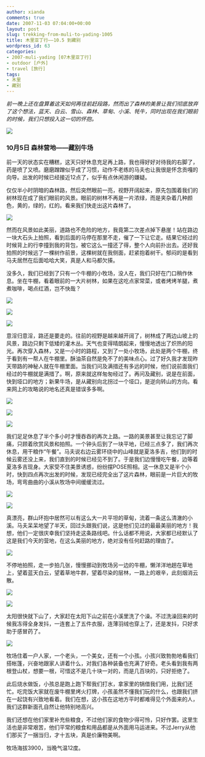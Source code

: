 ```yaml
---
author: xianda
comments: true
date: 2007-11-03 07:04:00+00:00
layout: post
slug: trekking-from-muli-to-yading-1005
title: 木里亚丁行——10.5 到藏别
wordpress_id: 63
categories:
- 2007-muli-yading [07木里亚丁行]
- outdoor [户外]
- travel [旅行]
tags:
- 木里
- 藏别
---
```


_前一晚上还在盘算着这天如何再往前赶段路，然而出了森林的美景让我们彻底放弃了这个想法，蓝天、白云、雪山、森林、草甸、小溪、牦牛，同时出现在我们眼前的时候，我们只想投入这一切的怀抱。_

![](http://tkfiles.storage.live.com/y1pSlGiGjDE0a39NXL2yKo9z1WKoSsXitKMGXU5c5RTWBPnAxIrCde8ckfMqzjZr_oY1wXCnj4ZSqk)

### 10月5日 森林营地——藏别牛场

前一天的状态实在糟糕，这天只好休息充足再上路，我也得好好对待我的右脚了，药是喷了又喷。磨磨蹭蹭似乎成了习惯，动作不老练的马夫也让我很是怀念贡嘎的向导。出发的时候已经接近12点了，似乎有点休闲游的嫌疑。

仅仅半小时阴暗的森林路，然后突然眼前一亮，视野开阔起来，原先包围着我们的树林现在成了我们眼前的风景。眼前的树林不再是一片浓绿，而是夹杂着几种颜色，黄的，绿的，红的。看来我们快走出这片森林了。

<!-- more -->

![](http://tkfiles.storage.live.com/y1pSlGiGjDE0a0EXA9CphnCoOJ6wEez04kIOQCKhzHAV2lkgpZpVa5p-Lu0C_e7PLxQlfls0ib_wYc)

然而在风景如此美丽，道路也不危险的地方，我竟第二次差点掉下悬崖！站在路边一块大石头上拍照，看到后面的马停在那里不走，催了一下让它走。结果它经过的时候背上的行李撞到我的背包，被它这么一撞还了得，整个人向前扑出去。还好我拍照的时候远了一棵树作前景，这棵树就在我侧面，赶紧抱着树干。郁闷的是看到马夫居然在后面哈哈大笑，真是人和马都欠揍。

没多久，我们已经到了只有一个牛棚的小牧场，没人在，我们只好在门口稍作休息。坐在牛棚，看着眼前的一大片树林，如果在这吃点家常菜，或者烤烤羊腿，煮煮咖啡，喝点红酒，岂不快哉？

![](http://tkfiles.storage.live.com/y1pSlGiGjDE0a0vAfgZmvQ93_FUo8do3m_0LU_8VPzwFGzgXdyhl8mTX8eCy0NwzrM9t6rp0dEJrEo)

![](http://tkfiles.storage.live.com/y1pSlGiGjDE0a1cJpwhgdu6gqB_z5FEuyeedhId6UFCb7vVDuE6kkppG1jixRslQIRD4dBT3X469VE)

![](http://tkfiles.storage.live.com/y1pSlGiGjDE0a1ttoTxS9peu8ewQsL6smAMXDveA-K7f9-fMz23bVIjezUuYog9pq2w3LROLOqS7gU)

意淫归意淫，路还是要走的。往前的视野是越来越开阔了，树林成了两边山坡上的风景，路边只剩下低矮的灌木丛。天气也变得晴朗起来，慢慢地透出了炽热的阳光。再次穿入森林，又是一小时的路程，又到了一处小牧场，此处是两个牛棚，终于看到有一帮人在牛棚里。酥油茶自然是免不了的美味点心。过了好久我才发现昨天带路的神秘人就在牛棚里面。当我们问及满措还有多远的时候，他们说前面我们经过的牛棚就是满措了。啊，原来就这样匆匆经过了。再问及藏别，说是在前面，快到垭口的地方；新果牛场，是从藏别向北拐过一个垭口，是逆向转山的方向。看来网上的攻略说的地名还真是错误多多啊。

![](http://tkfiles.storage.live.com/y1pSlGiGjDE0a1eZXtTPLnipqhEdvEGwJTJwTkbjk5dVEa7Az6UUtqNIcggm4jUIsOX0pAO7WzCr8w)

![](http://tkfiles.storage.live.com/y1pSlGiGjDE0a0JW7IwHKQ5w3FB0UtXbF-rOTdhrhPGD-8tfSYJ4uWRDFeCOfYXIOh5n693wGJxAvY)

![](http://tkfiles.storage.live.com/y1pSlGiGjDE0a3N3pAtNGlfV1T541c5iCPhg7yHmVrMTxc2w34P3MbKz0w33bSuxosYRjZO9lOYMlU)

我们足足休息了半个多小时才慢吞吞的再次上路。一路的美景甚至让我忘记了脚痛，只顾着欣赏风景和拍照。一个钟头后到了一块平地，已经三点多了，我们再次休息，用干粮作“午餐”。马夫说右边云雾环绕中的山峰就是夏洛多吉，他们到的时候云雾还没上来，我们直到的时候已经见不到了。于是我们边慢慢吃午餐，边等着夏洛多吉现身。大家受不住美景诱惑，纷纷摆POSE照相。这一休息又是半个小时，快到四点再次出发的时候，发现已经完全出了这片森林，眼前是一片巨大的牧场，弯弯曲曲的小溪从牧场中间缓缓流过。

![](http://tkfiles.storage.live.com/y1pSlGiGjDE0a3SmS9ULzR75OoQCXqmcuHsPruPa847rRsUwHGeAsOD_jvzFvB20vt1klBZpoKjcKE)

![](http://tkfiles.storage.live.com/y1pSlGiGjDE0a1H8Be6BQXMqVLnq23S0ELE0dGcG1lOmqYbKIDdaUDWhnGiUq4yeucxQj-inRTRUSk)

真漂亮，群山环抱中居然可以有这么大一片平坦的草甸，流着一条这么清澈的小溪。马夫呆呆地望了半天，回过头跟我们说，这是他们见过的最最美丽的地方！我想，他们一定很庆幸我们坚持走这条路线吧。什么话都不用说，大家都已经默认了这是我们今天的营地，在这么美丽的地方，绝对没有任何赶路的理由了。

![](http://tkfiles.storage.live.com/y1pSlGiGjDE0a3z2WUkjFFhL7wx77VYps9pWH5fFGgS-MnTjxujoXxANkXGd6dyKlTcRza_zYRsvtI)

不停地拍照，走一步拍几张，慢慢挪动到牧场另一边的牛棚，懒洋洋地趟在草地上，望着蓝天白云，望着草地牛群，望着尽染的层林，一路上的艰辛，此刻烟消云散。

![](http://tkfiles.storage.live.com/y1pSlGiGjDE0a3iWrIY_llXBWuiYxGSmtp4HhtNb1neE09GH5yUUnJok0l6qOTHbte3KDDbqzEnitc)

![](http://tkfiles.storage.live.com/y1pSlGiGjDE0a1L7MZuJo-pXeF0QW-oVqmc0YmxbzjMSLivWmgFqJmKqMQ9bOZ8l_kdg53oAI-bN_g)

太阳很快就下山了，大家赶在太阳下山之前在小溪里洗了个澡。不过洗澡回来的时候我冻得全身发抖，一连套上了五件衣服，连薄羽绒也穿上了，还是发抖，只好求助于感冒药了。

![](http://tkfiles.storage.live.com/y1pSlGiGjDE0a0-3HauhUvUPqfxWwzXt3LJEP-x3qWob027B7F46MdsyTlEfgunhMajst7OAhOcRdk)

牧场住着一户人家，一个老头，一个美女，还有一个小孩。小孩兴致勃勃地看我们搭帐篷，兴奋地跟家人讲着什么，对我们各种装备也充满了好奇。老头看到我有两根登山杖，想要一根，可惜这不是几十块一对的，而是几百块的，只好拒绝了。

此后烧水做饭，小孩总是跑上跑下帮我们打水，拿家里的锅借我们用，比我们还忙。吃完饭大家就在废牛棚里烤火打牌，小孩虽然不懂我们玩的什么，也跟我们挤在一起饶有兴致地看着。我们在想，这小孩在这地方平时都难得见个外面来的人，我们这群新面孔自然让他特别地高兴。

我们还想在他们家里补充些粮食，不过他们家的食物少得可怜，只好作罢。这里生活也是非常艰苦，他们平常的粮食和用品都是从外面用马运进来。不过Jerry从他们那买了一捆当归，才十五块，真是价廉物美啊。

牧场海拔3900，当晚气温12度。
